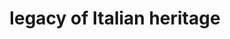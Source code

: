 ---
pid: mp4
title: legacy of Italian heritage
location_transcription: 9st (Italian Market)
coordinates: "[-75.157934085567, 39.938645484808]"
zipcode: '19145'
gen_neighborhood: South Philadelphia
neighborhood: Passyunk
outside_phl: 
age: '17'
age_range: 13-19
instagram: 
image_file_name: mp_4.jpg
proposal_transcription: |-
  -a wall
  -throwback Italian things
  -old cars
  -famous Italian people
  -everything that occurred in Italian culture
topic: Person,History,Race Ethnicity
topic_summary: 0, 0, 0, 0
type: Mural,Other No Form
keywords_other: 
credit: 
image_labels: 
twitter: 
facebook: 
permalink: "/monuments/mp4/"
layout: item-page
---